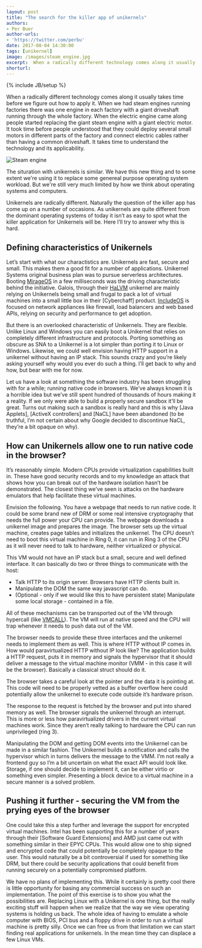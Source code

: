 ```yaml
---
layout: post
title: "The search for the killer app of unikernels"
authors: 
- Per Buer
author-urls: 
- 'https://twitter.com/perbu'
date: 2017-08-04 14:30:00
tags: [unikernel]
image: /images/steam_engine.jpg
excerpt:  When a radically different technology comes along it usually takes time before we figure out how to apply it. 
shorturl: 
---
```

{% include JB/setup %}

When a radically different technology comes along it usually takes time before we figure out how to apply it. When we had steam engines running factories there was one engine in each factory with a giant driveshaft running through the whole factory. When the electric engine came along people started replacing the giant steam engine with a giant electric motor. It took time before people understood that they could deploy several small motors in different parts of the factory and connect electric cables rather than having a common driveshaft. It takes time to understand the technology and its applicability. 

![Steam engine]({{BASE_PATH}}/images/steam_engine.jpg)

The situration with unikernels is similar. We have this new thing and to some extent we're using it to replace some genereal purpose operating system workload. But we're still very much limited by how we think about operating systems and computers.

Unikernels are radically different. Naturally the question of the killer app has come up on a number of occasions. As unikernels are quite different from the dominant operating systems of today it isn’t as easy to spot what the killer application for Unikernels will be. Here I’ll try to answer why this is hard.

## Defining characteristics of Unikernels

Let’s start with what our charactistics are. Unikernels are fast, secure and small. This makes them a good fit for a number of applications. Unikernel Systems original business plan was to pursue serverless architectures. Booting [MirageOS] in a few milliseconds was the driving characteristic behind the initiative. Galois, through their [HaLVM] unikernel are mainly relying on Unikernels being small and frugal to pack a lot of virtual machines into a small little box in their [Cyberchaff] product. [IncludeOS] is focused on network appliances like firewall, load balancers and web based APIs, relying on security and performance to get adoption.

But there is an overlooked characteristic of Unikernels. They are flexible. Unlike Linux and Windows you can easily boot a Unikernel that relies on completely different infrastructure and protocols. Porting something as obscure as SNA to a Unikernel is a lot simpler than porting it to Linux or Windows. Likewise, we could well envision having HTTP support in a unikernel without having an IP stack. This sounds crazy and you’re likely asking yourself why would you ever do such a thing. I’ll get back to why and how, but bear with me for now.

Let us have a look at something the software industry has been struggling with for a while; running native code in browsers. We’ve always known it is a horrible idea but we’ve still spent hundred of thousands of hours making it a reality. If we only were able to build a properly secure sandbox it’ll be great. Turns out making such a sandbox is really hard and this is why [Java Applets], [ActiveX controllers] and [NaCL] have been abandoned (to be truthful, I’m not certain about why Google decided to discontinue NaCL, they’re a bit opaque on why).

## How can Unikernels allow one to run native code in the browser?

It’s reasonably simple. Modern CPUs provide virtualization capabilities built in. These have good security records and to my knowledge an attack that shows how you can break out of the hardware isolation hasn’t be demonstrated. The closest thing we’ve seen is attacks on the hardware emulators that help facilitate these virtual machines. 

Envision the following. You have a webpage that needs to run native code. It could be some brand new of DRM or some real intensive cryptography that needs the full power your CPU can provide. The webpage downloads a unikernel image and prepares the image. The browser sets up the virtual machine, creates page tables and initializes the unikernel. The CPU doesn’t need to boot this virtual machine in Ring 0, it can run in Ring 3 of the CPU as it will never need to talk to hardware, neither virtualized or physical. 

This VM would not have an IP stack but a small, secure and well defined interface. It can basically do two or three things to communicate with the host:

 * Talk HTTP to its origin server. Browsers have HTTP clients built in.
 * Manipulate the DOM the same way javascript can do.
 * (Optional - only if we would like this to have persistent state) Manipulate some local storage - contained in a file.

All of these mechanisms can be transported out of the VM through hypercall (like [VMCALL]). The VM will run at native speed and the CPU will trap whenever it needs to push data out of the VM.

The browser needs to provide these three interfaces and the unikernel needs to implement them as well. This is where HTTP without IP comes in. How would paravirtualized HTTP without IP look like? The application builds a HTTP request, puts it in memory and signals the hypervisor that it should deliver a message to the virtual machine monitor (VMM - in this case it will be the browser). Basically a classical struct should do it.  

The browser takes  a careful look at the pointer and the data it is pointing at. This code will need to be properly vetted as a buffer overflow here could potentially allow the unikernel to execute code outside it’s hardware prison.

The response to the request is fetched by the browser and put into shared memory as well. The browser signals the unikernel through an interrupt. This is more or less how paravirtualized drivers in the current virtual machines work. Since they aren’t really talking to hardware the CPU can run unprivileged (ring 3). 

Manipulating the DOM and getting DOM events into the Unikernel can be made in a similar fashion. The Unikernel builds a notification and calls the hypervisor which in turns delivers the message to the VMM. I’m not really a frontend guy so I’m a bit uncertain on what the exact API would look like.
Storage, if one should decide to implement it,  can be either virtio or something even simpler. Presenting a block device to a virtual machine in a secure manner is a solved problem.

## Pushing it further - securing the VM from the prying eyes of the browser 

One could take this a step further and leverage the support for encrypted virtual machines. Intel has been supporting this for a number of years through their [Software Guard Extensions] and AMD just came out with something similar in their EPYC CPUs. This would allow one to ship signed and encrypted code that could potentially be completely opaque to the user. This would naturally be a bit controversial if used for something like DRM, but there could be security applications that could benefit from running securely on a potentially compromised platform.   

We have no plans of implementing this. While it certainly is pretty cool there is little opportunity for basing any commercial success on such an implementation.  The point of this exercise is to show you what the possibilities are. Replacing Linux with a Unikernel is one thing, but the really exciting stuff will happen when we realize that the way we view operating systems is holding us back. The whole idea of having to emulate a whole computer with BIOS, PCI bus and a floppy drive in order to run a virtual machine is pretty silly. Once we can free us from that limitation we can start finding real applications for unikernels. In the mean time they can displace a few Linux VMs.


[SNA]: https://en.wikipedia.org/wiki/IBM_Systems_Network_Architecture
[IncludeOS]: http://www.includeos.org/
[MirageOS]: https://mirage.io/
[HalVM]: https://github.com/GaloisInc/HaLVM
[VMCALL]: https://www.tptp.cc/mirrors/siyobik.info/instruction/VMCALL.html
[Per Buer]: https://twitter.com/perbu
